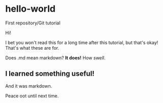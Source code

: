 # hello-world
First repository/Git tutorial

Hi!

I bet you won't read this for a long time after this tutorial, but that's okay! That's what these are for.

Does .md mean markdown? **It does!** How *swell*.

## I learned something useful!

And it was markdown.

Peace oot until next time.
